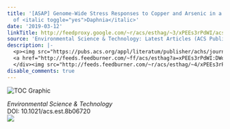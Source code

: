 ```yaml
---
title: '[ASAP] Genome-Wide Stress Responses to Copper and Arsenic in a Field Population
  of <italic toggle="yes">Daphnia</italic>'
date: '2019-03-12'
linkTitle: http://feedproxy.google.com/~r/acs/esthag/~3/xPEEs3rPdWI/acs.est.8b06720
source: 'Environmental Science & Technology: Latest Articles (ACS Publications)'
description: |-
  <p><img src="https://pubs.acs.org/appl/literatum/publisher/achs/journals/content/esthag/0/esthag.ahead-of-print/acs.est.8b06720/20190312/images/medium/es-2018-067208_0001.gif" alt="TOC Graphic"/></p><div><cite>Environmental Science & Technology</cite></div><div>DOI: 10.1021/acs.est.8b06720</div><div class="feedflare">
  <a href="http://feeds.feedburner.com/~ff/acs/esthag?a=xPEEs3rPdWI:DWoEDoDkaUk:yIl2AUoC8zA"><img src="http://feeds.feedburner.com/~ff/acs/esthag?d=yIl2AUoC8zA" border="0"></img></a>
  </div><img src="http://feeds.feedburner.com/~r/acs/esthag/~4/xPEEs3rPdWI" height="1" width="1" ...
disable_comments: true
---
```

<p><img src="https://pubs.acs.org/appl/literatum/publisher/achs/journals/content/esthag/0/esthag.ahead-of-print/acs.est.8b06720/20190312/images/medium/es-2018-067208_0001.gif" alt="TOC Graphic"/></p><div><cite>Environmental Science & Technology</cite></div><div>DOI: 10.1021/acs.est.8b06720</div><div class="feedflare">
<a href="http://feeds.feedburner.com/~ff/acs/esthag?a=xPEEs3rPdWI:DWoEDoDkaUk:yIl2AUoC8zA"><img src="http://feeds.feedburner.com/~ff/acs/esthag?d=yIl2AUoC8zA" border="0"></img></a>
</div><img src="http://feeds.feedburner.com/~r/acs/esthag/~4/xPEEs3rPdWI" height="1" width="1" ...